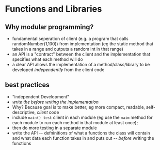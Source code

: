 # Functions and Libraries
## Why modular programming?
- fundamental seperation of client (e.g. a program that calls randomNumber(1,100)) from implementation (eg the static method that takes in a range and outputs a random int in that range)
- an API is a "contract" between the client and the implementation that specifies what each method will do  
- a clear API allows the implementation of a method/class/library to be developed *independently* from the client code

## best practices
- "Independent Development"
- *write the _before_ writing the implementation* 
- Why? Because goal is to make better, eg more compact, readable, self-descriptive, _client_ code
- include `main() test` client in each module (eg use the `maim` method for each module to run each method in that module at least once); 
- then do more testing in a separate module 
- write the API -- defninitions of what a functions the class will contain and what data each function takes in and puts out -- _before_ writing the functions
